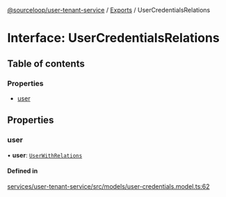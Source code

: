 [@sourceloop/user-tenant-service](../README.md) / [Exports](../modules.md) / UserCredentialsRelations

# Interface: UserCredentialsRelations

## Table of contents

### Properties

- [user](UserCredentialsRelations.md#user)

## Properties

### user

• **user**: [`UserWithRelations`](../modules.md#userwithrelations)

#### Defined in

[services/user-tenant-service/src/models/user-credentials.model.ts:62](https://github.com/sourcefuse/loopback4-microservice-catalog/blob/93a7f917/services/user-tenant-service/src/models/user-credentials.model.ts#L62)
